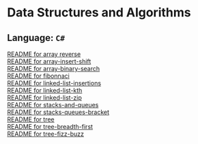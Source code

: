 
# Data Structures and Algorithms

## Language: `C#`

[README for array reverse](./DataStructures/arrayReverse/README.md)<br>
[README for array-insert-shift](./DataStructures/array-insert-shift/README.md)<br>
[README for array-binary-search](./DataStructures/array-binray-search/README.md)<br>
[README for fibonnaci](./DataStructures/fibonacci/README.md) <br>
[README for linked-list-insertions](./DataStructures/linked-list-insertions/README.md) <br>
[README for linked-list-kth](./DataStructures/linked-list-kth/README.md) <br>
[README for linked-list-zip](./DataStructures/linked-list-zip/README.md) <br>
[README for stacks-and-queues](./DataStructures/stack-and-queue/README.md) <br>
[README for stacks-queues-bracket](./CodeChallenge/CodeChallenge13-Stack-Queue-Brackets/README.md) <br>
[README for tree](./CodeChallenge/CodeChallenge15/README.md) <br>
[README for tree-breadth-first](./CodeChallenge/CodeChallenge17-tree-breadth-first/README.md) <br>
[README for tree-fizz-buzz](./CodeChallenge/CodeChallenge18/README.md)


